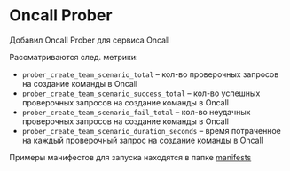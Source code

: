 # Oncall Prober
Добавил Oncall Prober для сервиса Oncall

Рассматриваются след. метрики:
* `prober_create_team_scenario_total` – кол-во проверочных запросов на создание команды в Oncall
* `prober_create_team_scenario_success_total` – кол-во успешных проверочных запросов на создание команды в Oncall
* `prober_create_team_scenario_fail_total` – кол-во неудачных проверочных запросов на создание команды в Oncall
* `prober_create_team_scenario_duration_seconds` – время потраченное на каждый проверочный запрос на создание команды в Oncall

Примеры манифестов для запуска находятся в папке [manifests](./manifests)